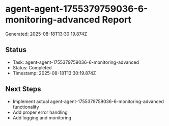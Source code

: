 # agent-agent-1755379759036-6-monitoring-advanced Report

Generated: 2025-08-18T13:30:19.874Z

## Status
- Task: agent-agent-1755379759036-6-monitoring-advanced
- Status: Completed
- Timestamp: 2025-08-18T13:30:19.874Z

## Next Steps
- Implement actual agent-agent-1755379759036-6-monitoring-advanced functionality
- Add proper error handling
- Add logging and monitoring
